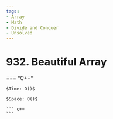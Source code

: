```yaml
---
tags:
- Array
- Math
- Divide and Conquer
- Unsolved
---
```



# 932. Beautiful Array

=== "C++"

    $Time: O()$

    $Space: O()$

    ``` c++
    ```